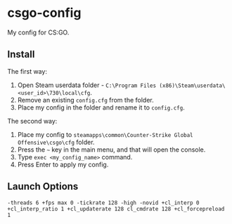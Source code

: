 # csgo-config
My config for CS:GO.

Install
---
The first way:
1. Open Steam userdata folder - `C:\Program Files (x86)\Steam\userdata\<user_id>\730\local\cfg`.
2. Remove an existing `config.cfg` from the folder.
3. Place my config in the folder and rename it to `config.cfg`.

The second way:
1. Place my config to `steamapps\common\Counter-Strike Global Offensive\csgo\cfg` folder.
2. Press the `~` key in the main menu, and that will open the console.
2. Type `exec <my_config_name>` command.
3. Press Enter to apply my config.

Launch Options
---
```
-threads 6 +fps max 0 -tickrate 128 -high -novid +cl_interp 0 +cl_interp_ratio 1 +cl_updaterate 128 cl_cmdrate 128 +cl_forcepreload 1
```
